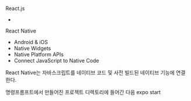 React.js

+

React Native

- Android & iOS
- Native Widgets
- Native Platform APIs
- Connect JavaScript to Native Code





React Native는 자바스크립트를 네이티브 코드 및 사전 빌드된 네이티브 기능에 연결한다.







명령프롬프트에서 만들어진 프로젝트 디렉토리에 들어간 다음 expo start